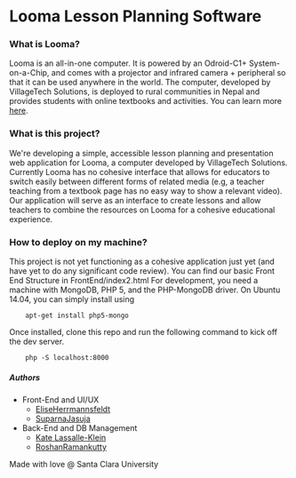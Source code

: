 # Looma Lesson Planning Software
### What is Looma?
Looma is an all-in-one computer. It is powered by an Odroid-C1+ System-on-a-Chip, and comes with a projector and infrared camera + peripheral so that it can be used anywhere in the world.
The computer, developed by VillageTech Solutions, is deployed to rural communities in Nepal and provides students with online textbooks and activities. You can learn more [here](http://villagetechsolutions.org/Education.html).

### What is this project?
We're developing a simple, accessible lesson planning and presentation web application for Looma, a computer developed by VillageTech Solutions. Currently Looma has no cohesive interface that allows for educators to switch easily between different forms of related media (e.g, a teacher teaching from a textbook page has no easy way to show a relevant video). Our application will serve as an interface to create lessons and allow teachers to combine the resources on Looma for a cohesive educational experience.

### How to deploy on my machine?
This project is not yet functioning as a cohesive application just yet (and have yet to do any significant code review). You can find our basic Front End Structure in FrontEnd/index2.html
For development, you need a machine with MongoDB, PHP 5, and the PHP-MongoDB driver. On Ubuntu 14.04, you can simply install using
```
	apt-get install php5-mongo
```
Once installed, clone this repo and run the following command to kick off the dev server.
```
	php -S localhost:8000
```

##### Authors
* Front-End and UI/UX
	* [EliseHerrmannsfeldt](https://github.com/eherrman)
	* [SuparnaJasuja](https://github.com/sjasuja111)
* Back-End and DB Management
	* [Kate Lassalle-Klein](https://github.com/katelk28)
	* [RoshanRamankutty](https://github.com/tzeak)


Made with love @ Santa Clara University
